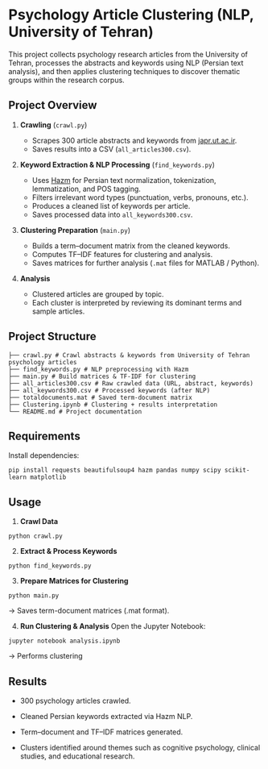 # Psychology Article Clustering (NLP, University of Tehran)

This project collects psychology research articles from the University of Tehran, processes the abstracts and keywords using NLP (Persian text analysis), and then applies clustering techniques to discover thematic groups within the research corpus.  

## Project Overview
1. **Crawling** (`crawl.py`)  
   - Scrapes 300 article abstracts and keywords from [japr.ut.ac.ir](https://japr.ut.ac.ir).  
   - Saves results into a CSV (`all_articles300.csv`).  

2. **Keyword Extraction & NLP Processing** (`find_keywords.py`)  
   - Uses [Hazm](https://github.com/sobhe/hazm) for Persian text normalization, tokenization, lemmatization, and POS tagging.  
   - Filters irrelevant word types (punctuation, verbs, pronouns, etc.).  
   - Produces a cleaned list of keywords per article.  
   - Saves processed data into `all_keywords300.csv`.  

3. **Clustering Preparation** (`main.py`)  
   - Builds a term–document matrix from the cleaned keywords.  
   - Computes TF–IDF features for clustering and analysis.  
   - Saves matrices for further analysis (`.mat` files for MATLAB / Python).  

4. **Analysis**  
   - Clustered articles are grouped by topic.  
   - Each cluster is interpreted by reviewing its dominant terms and sample articles.  

## Project Structure
```
├── crawl.py # Crawl abstracts & keywords from University of Tehran psychology articles
├── find_keywords.py # NLP preprocessing with Hazm
├── main.py # Build matrices & TF-IDF for clustering
├── all_articles300.csv # Raw crawled data (URL, abstract, keywords)
├── all_keywords300.csv # Processed keywords (after NLP)
├── totaldocuments.mat # Saved term-document matrix
├── Clustering.ipynb # Clustering + results interpretation
└── README.md # Project documentation
```
## Requirements
Install dependencies:  
```
pip install requests beautifulsoup4 hazm pandas numpy scipy scikit-learn matplotlib
```
## Usage
  1. **Crawl Data**
```
python crawl.py
```
  2. **Extract & Process Keywords**
```
python find_keywords.py
```
  3. **Prepare Matrices for Clustering**
```
python main.py
```
→ Saves term-document matrices (.mat format).

  4. **Run Clustering & Analysis**
    Open the Jupyter Notebook:
```
jupyter notebook analysis.ipynb
```
→ Performs clustering

## Results

  - 300 psychology articles crawled.

  - Cleaned Persian keywords extracted via Hazm NLP.

  - Term–document and TF–IDF matrices generated.

  - Clusters identified around themes such as cognitive psychology, clinical studies, and educational research.
